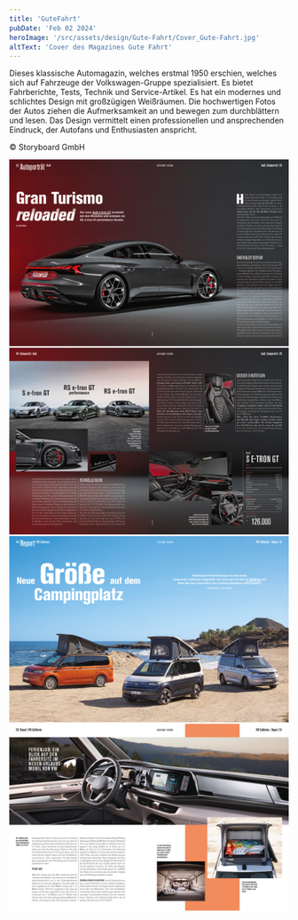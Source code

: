 ```yaml
---
title: 'GuteFahrt'
pubDate: 'Feb 02 2024'
heroImage: '/src/assets/design/Gute-Fahrt/Cover_Gute-Fahrt.jpg'
altText: 'Cover des Magazines Gute Fahrt'
---
```



Dieses klassische Automagazin, welches erstmal 1950 erschien, welches sich auf Fahrzeuge der Volkswagen-Gruppe spezialisiert. Es bietet Fahrberichte, Tests, Technik und Service-Artikel. Es hat ein modernes und schlichtes Design mit großzügigen Weißräumen. Die hochwertigen Fotos der Autos ziehen die Aufmerksamkeit an und bewegen zum durchblättern und lesen. Das Design vermittelt einen professionellen und ansprechenden Eindruck, der Autofans und Enthusiasten anspricht.

&#169; Storyboard GmbH

![Gute Fahrt Layout](/src/assets/design/Gute-Fahrt/Gute-Fahrt_04-2024_42-43.jpg)
![Gute Fahrt Layout](/src/assets/design/Gute-Fahrt/Gute-Fahrt_04-2024_44-45.jpg)
![Gute Fahrt Layout](/src/assets/design/Gute-Fahrt/Gute-Fahrt_04-2024_46-47.jpg)
![Gute Fahrt Layout](/src/assets/design/Gute-Fahrt/Gute-Fahrt_04-2024_50-51.jpg)